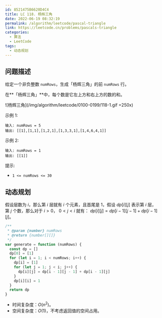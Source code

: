 ```yaml
---
id: 8521475B6620D4C4
title: LC 118. 杨辉三角
date: 2022-06-19 08:32:19
permalink: /algorithm/leetcode/pascal-triangle
link: https://leetcode.cn/problems/pascals-triangle
categories:
  - 算法
  - LeetCode
tags:
  - 动态规划
---
```


<Level :type='1'/>

## 问题描述

给定一个非负整数 `numRows`，生成「杨辉三角」的前 `numRows` 行。

在**「杨辉三角」**中，每个数是它左上方和右上方的数的和。

![杨辉三角](/img/algorithm/leetcode/0100-0199/118-1.gif =250x)

示例 1:

```text
输入: numRows = 5
输出: [[1],[1,1],[1,2,1],[1,3,3,1],[1,4,6,4,1]]
```

示例 2:

```text
输入: numRows = 1
输出: [[1]]
```

提示:

- `1 <= numRows <= 30`

## 动态规划

假设层数为 $i$，那么第 $i$ 层就有 $i$ 个元素，且首尾是 $1$，假设 $dp[i][j]$ 表示第 $i$ 层，第 $j$ 个数，那么对于 $i > 0$， $0 < j < i$ 就有： $dp[i][j] = dp[i-1][j-1] + dp[i-1][j]$。

```javascript
/**
 * @param {number} numRows
 * @return {number[][]}
 */
var generate = function (numRows) {
  const dp = []
  dp[0] = [1]
  for (let i = 1; i < numRows; i++) {
    dp[i] = [1]
    for (let j = 1; j < i; j++) {
      dp[i][j] = dp[i - 1][j - 1] + dp[i - 1][j]
    }
    dp[i][i] = 1
  }
  return dp
}
```

- 时间复杂度：$O(n^2)$。
- 空间复杂度：$O(1)$，不考虑返回值的空间占用。

